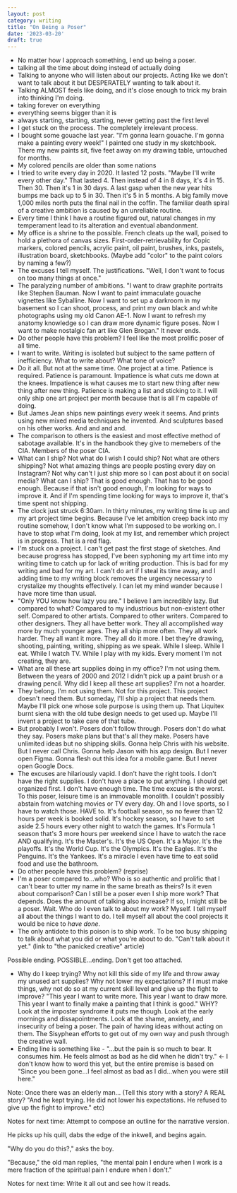 ```yaml
---
layout: post
category: writing
title: "On Being a Poser"
date: '2023-03-20'
draft: true
---
```




- No matter how I approach something, I end up being a poser.
- talking all the time about doing instead of actually doing
- Talking to anyone who will listen about our projects. Acting like we don't want to talk about it but DESPERATELY wanting to talk about it.
- Talking ALMOST feels like doing, and it's close enough to trick my brain into thinking I'm doing.
- taking forever on everything
- everything seems bigger than it is
- always starting, starting, starting, never getting past the first level
- I get stuck on the process. The completely irrelevant process.
- I bought some gouache last year. "I'm gonna learn gouache. I'm gonna make a painting every week!" I painted one study in my sketchbook. There my new paints sit, five feet away on my drawing table, untouched for months.
- My colored pencils are older than some nations
- I tried to write every day in 2020. It lasted 12 posts. "Maybe I'll write every other day." That lasted 4. Then instead of 4 in 8 days, it's 4 in 15. Then 30. Then it's 1 in 30 days. A last gasp when the new year hits bumps me back up to 5 in 30. Then it's 5 in 5 months. A big family move 1,000 miles north puts the final nail in the coffin. The familiar death spiral of a creative ambition is caused by an unreliable routine.
- Every time I think I have a routine figured out, natural changes in my temperament lead to its alteration and eventual abandonment.
- My office is a shrine to the possible. French cleats up the wall, poised to hold a plethora of canvas sizes. First-order-retrievability for Copic markers, colored pencils, acrylic paint, oil paint, brushes, inks, pastels, illustration board, sketchbooks. (Maybe add "color" to the paint colors by naming a few?)
- The excuses I tell myself. The justifications. "Well, I don't want to focus on too many things at once."
- The paralyzing number of ambitions. "I want to draw graphite portraits like Stephen Bauman. Now I want to paint immaculate gouache vignettes like Syballine. Now I want to set up a darkroom in my basement so I can shoot, process, and print my own black and white photographs using my old Canon AE-1. Now I want to refresh my anatomy knowledge so I can draw more dynamic figure poses. Now I want to make nostalgic fan art like Glen Brogan." It never ends.
- Do other people have this problem? I feel like the most prolific poser of all time.
- I want to write. Writing is isolated but subject to the same pattern of inefficiency. What to write about? What tone of voice?
- Do it all. But not at the same time. One project at a time. Patience is required. Patience is paramount. Impatience is what cuts me down at the knees. Impatience is what causes me to start new thing after new thing after new thing. Patience is making a list and sticking to it. I will only ship one art project per month because that is all I'm capable of doing.
- But James Jean ships new paintings every week it seems. And prints using new mixed media techniques he invented. And sculptures based on his other works. And and and and.
- The comparison to others is the easiest and most effective method of sabotage available. It's in the handbook they give to memebers of the CIA. Members of the poser CIA.
- What can I ship? Not what do I wish I could ship? Not what are others shipping? Not what amazing things are people posting every day on Instagram? Not why can't I just ship more so I can post about it on social media? What can I ship? That is good enough. That has to be good enough. Because if that isn't good enough, I'm looking for ways to improve it. And if I'm spending time looking for ways to improve it, that's time spent not shipping.
- The clock just struck 6:30am. In thirty minutes, my writing time is up and my art project time begins. Because I've let ambition creep back into my routine somehow, I don't know what I'm supposed to be working on. I have to stop what I'm doing, look at my list, and remember which project is in progress. That is a red flag.
- I'm stuck on a project. I can't get past the first stage of sketches. And because progress has stopped, I've been syphoning my art time into my writing time to catch up for lack of writing production. This is bad for my writing and bad for my art. I can't do art if I steal its time away, and I adding time to my writing block removes the urgency necessary to crystalize my thoughts effectively. I can let my mind wander because I have more time than usual.
- "Only YOU know how lazy you are." I believe I am incredibly lazy. But compared to what? Compared to my industrious but non-existent other self. Compared to other artists. Compared to other writers. Compared to other designers. They all have better work. They all accomplished way more by much younger ages. They all ship more often. They all work harder. They all want it more. They all do it more. I bet they're drawing, shooting, painting, writing, shipping as we speak. While I sleep. While I eat. While I watch TV. While I play with my kids. Every moment I'm not creating, they are. 
- What are all these art supplies doing in my office? I'm not using them. Between the years of 2000 and 2012 I didn't pick up a paint brush or a drawing pencil. Why did I keep all these art supplies? I'm not a hoarder. 
- They belong. I'm not using them. Not for this project. This project doesn't need them. But someday, I'll ship a project that needs them. Maybe I'll pick one whose sole purpose is using them up. That Liquitex burnt siena with the old tube design needs to get used up. Maybe I'll invent a project to take care of that tube.
- But probably I won't. Posers don't follow through. Posers don't do what they say. Posers make plans but that's all they make. Posers have unlimited ideas but no shipping skills. Gonna help Chris with his website. But I never call Chris. Gonna help Jason with his app design. But I never open Figma. Gonna flesh out this idea for a mobile game. But I never open Google Docs.
- The excuses are hilariously vapid. I don't have the right tools. I don't have the right supplies. I don't have a place to put anything. I should get organized first. I don't have enough time. The time excuse is the worst. To this poser, leisure time is an immovable monolith. I couldn't possibly abstain from watching movies or TV every day. Oh and I love sports, so I have to watch those. HAVE to. It's football season, so no fewer than 12 hours per week is booked solid. It's hockey season, so I have to set aside 2.5 hours every other night to watch the games. It's Formula 1 season that's 3 more hours per weekend since I have to watch the race AND qualifying. It's the Master's. It's the US Open. It's a Major. It's the playoffs. It's the World Cup. It's the Olympics. It's the Eagles. It's the Penguins. It's the Yankees. It's a miracle I even have time to eat solid food and use the bathroom.
- Do other people have this problem? (reprise) 
- I'm a poser compared to...who? Who is so authentic and prolific that I can't bear to utter my name in the same breath as theirs? Is it even about comparison? Can I still be a poser even I ship more work? That depends. Does the amount of talking also increase? If so, I might still be a poser. Wait. Who do I even talk to about my work? Myself. I tell myself all about the things I want to do. I tell myself all about the cool projects it would be nice to _have done_.
- The only antidote to this poison is to ship work. To be too busy shipping to talk about what you did or what you're about to do. "Can't talk about it yet." (link to "the panicked creative" article) 


Possible ending. POSSIBLE...ending. Don't get too attached.
- Why do I keep trying? Why not kill this side of my life and throw away my unused art supplies? Why not lower my expectations? If I must make things, why not do so at my current skill level and give up the fight to improve? "This year I want to write more. This year I want to draw more. This year I want to finally make a painting that I think is good." WHY? Look at the imposter syndrome it puts me though. Look at the early mornings and dissapointments. Look at the shame, anxiety, and insecurity of being a poser. The pain of having ideas without acting on them. The Sisyphean efforts to get out of my own way and push through the creative wall. 
- Ending line is something like - "...but the pain is so much to bear. It consumes him. He feels almost as bad as he did when he didn't try." <- I don't know how to word this yet, but the entire premise is based on "Since you been gone...I feel almost as bad as I did...when you were still here."

Note: Once there was an elderly man... (Tell this story with a story? A REAL story? "And he kept trying. He did not lower his expectations. He refused to give up the fight to improve." etc)

Notes for next time: Attempt to compose an outline for the narrative version. 

He picks up his quill, dabs the edge of the inkwell, and begins again.

"Why do you do this?," asks the boy. 

"Because," the old man replies, "the mental pain I endure when I work is a mere fraction of the spiritual pain I endure when I don't."


Notes for next time: Write it all out and see how it reads.
